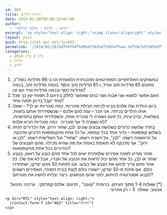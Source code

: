 ```yaml
---
id: 803
title: חידות לילדים
date: 2014-02-28T00:00:32+02:00
author:
  - 'קוונט - תרגום : אלכס קמרסקי'
excerpt: '<p style="text-align: right;"><img class="alignright" style="border: 0px;" alt="Квант" src="http://kvant.mccme.ru/pic/logo_sh.gif" width="94" height="45" border="0" />מגוון חידות מתמטיות לילדים לחידוד המחשבה :) .</p>'
layout: post
guid: http://net-gar.net/?p=803
permalink: '/2014/02/28/%d7%97%d7%99%d7%93%d7%95%d7%aa-%d7%9c%d7%99%d7%9c%d7%93%d7%99%d7%9d/'
categories:
  - גליון 2 מרץ 2014
  - חידות
  - ילדים
---
```

  1. במשחקים האולימפיים הספורטאים מהנבחרת הלאומית זכו ב-96 מדליות בסה"כ, מתוכם 65 מדליות זהב וארד, ו-61 מדליות זהב וכסף. בכמה מדליות זהב, בכמה מדליות כסף ובכמה מדליות ארד הם זכו?
  2. האם אפשר למצוא שני אבות ושני בנים שאפשר לחלק ביניהם 3 תפוחי-עץ כך שכל אחד יקבל בדיוק תפוח אחד?
  3. ביום הולדת שלו אלכס הביא לכיתה חבילת סוכריות. כמה סוכריות יש לך? – שאלו אותו הילדים בכיתה. אני זוכר – ענה להם אלכס – שכשסידרתי אותם בזוגות, בשלשות, וברביעיות, כל פעם נשארה לי סוכריה אחת, וכשסידרתי אותם בחמישיות, לא נשארה לי אף סוכריה.  כמה סוכריות הביא אלכס?
  4. בחדר שלושה כדורים בשלושה צבעים שונים: לבן, שחור וירוק. את הכדורים הניחו בשלוש קופסאות – כדור אחד בכל קופסא. על כל אחת מהקופסאות הדביקו מדבקה. על הראשונה רשמו: "לבן", על השניה רשמו: "שחור" ועל השלישית רשמו: "לבן או ירוק". אף מדבקה לא תואמת באמת את מה שהיא מכילה. מהם הצבעים של הכדורים בכל אחת מהקופסאות?
  5. סוהר מודיע למאה אסירים שלמחרת ישים לכל אחד מהם כובע על ראשו, בצבע שחור או לבן. כל אחד מהם יכול לראות את הכובע של חבריו, אבל לא את שלו. כל אחד מהם צריך לנחש את הצבע של כובעו. אם לפחות 50 מהם יצדקו, ישתחררו כולם. אם פחות מ-50 יצדקו, יישארו כולם לנצח בבית הסוהר. האסירים רשאים לקבוע אסטרטגיה לניחוש, לפני שהם מנחשים. כיצד יצליחו להשיג את מטרתם?

<div>
  <div>
    <p dir="RTL" style="text-align: right;">
      [*] שאלות 1-4 מתוך העיתון  ברוסית "קוונט" , תרגום: אלכס קמרסקי.  עריכה: מיכאל אנטוב. שאלה  5 &#8211; רון אהרוני
    </p>
    
    <p dir="RTL" style="text-align: right;">
      [contact-form-7 id="463" title="חידות"]
    </p>
  </div>
</div>
